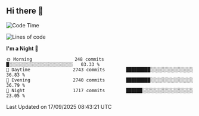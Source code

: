 ## Hi there 👋

<!--
**Wangmerlyn/Wangmerlyn** is a ✨ _special_ ✨ repository because its `README.md` (this file) appears on your GitHub profile.

Here are some ideas to get you started:

- 🔭 I’m currently working on ...
- 🌱 I’m currently learning ...
- 👯 I’m looking to collaborate on ...
- 🤔 I’m looking for help with ...
- 💬 Ask me about ...
- 📫 How to reach me: ...
- 😄 Pronouns: ...
- ⚡ Fun fact: ...
-->
<!--START_SECTION:waka-->
![Code Time](http://img.shields.io/badge/Code%20Time-568%20hrs%207%20mins-blue)

![Lines of code](https://img.shields.io/badge/From%20Hello%20World%20I%27ve%20Written-41.7%20million%20lines%20of%20code-blue)

**I'm a Night 🦉** 

```text
🌞 Morning                248 commits         █░░░░░░░░░░░░░░░░░░░░░░░░   03.33 % 
🌆 Daytime                2743 commits        █████████░░░░░░░░░░░░░░░░   36.83 % 
🌃 Evening                2740 commits        █████████░░░░░░░░░░░░░░░░   36.79 % 
🌙 Night                  1717 commits        ██████░░░░░░░░░░░░░░░░░░░   23.05 % 
```



 Last Updated on 17/09/2025 08:43:21 UTC
<!--END_SECTION:waka-->

